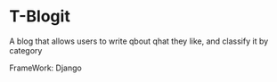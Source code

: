 # T-Blogit
A blog that allows users to write qbout qhat they like, and classify it by category

FrameWork: Django
